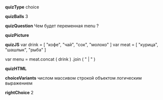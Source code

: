 ____quizType____
choice

____quizBalls____
3

____quizQuestion____
Чем будет переменная menu ?

____quizPicture____


____quizJS____
var drink = [ "кофе", "чай", "сок", "молоко" ]
var meat = [ "курица", "шашлык", "рыба" ]

var menu = meat.concat ( drink )
               .join ( " | " )

____quizHTML____



____choiceVariants____
числом
массивом
строкой
объектом
логическим выражением


____rightChoice____
2
